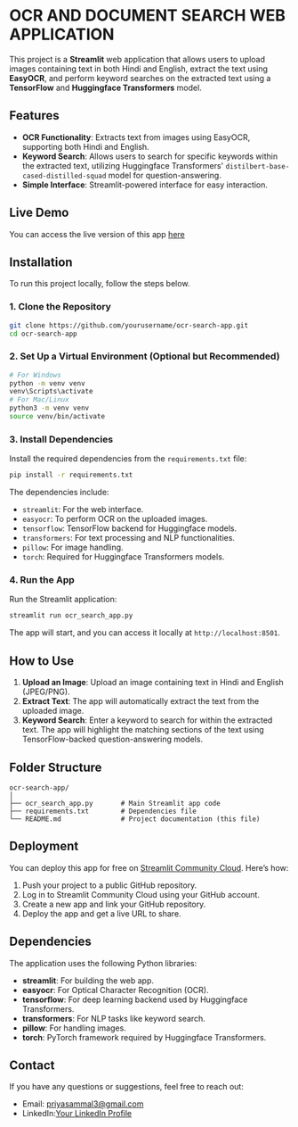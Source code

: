 # OCR AND DOCUMENT SEARCH WEB APPLICATION


This project is a **Streamlit** web application that allows users to upload images containing text in both Hindi and English, extract the text using **EasyOCR**, and perform keyword searches on the extracted text using a **TensorFlow** and **Huggingface Transformers** model.
## Features
- **OCR Functionality**: Extracts text from images using EasyOCR, supporting both Hindi and English.
- **Keyword Search**: Allows users to search for specific keywords within the extracted text, utilizing Huggingface Transformers' `distilbert-base-cased-distilled-squad` model for question-answering.
- **Simple Interface**: Streamlit-powered interface for easy interaction.
## Live Demo
You can access the live version of this app [here](https://ocr-web-based-application-jtsve7tayrwzvnnatpfzog.streamlit.app/)
## Installation
To run this project locally, follow the steps below.
### 1. Clone the Repository
```bash
git clone https://github.com/yourusername/ocr-search-app.git
cd ocr-search-app
```
### 2. Set Up a Virtual Environment (Optional but Recommended)
```bash
# For Windows
python -m venv venv
venv\Scripts\activate
# For Mac/Linux
python3 -m venv venv
source venv/bin/activate
```
### 3. Install Dependencies
Install the required dependencies from the `requirements.txt` file:
```bash
pip install -r requirements.txt
```
The dependencies include:
- `streamlit`: For the web interface.
- `easyocr`: To perform OCR on the uploaded images.
- `tensorflow`: TensorFlow backend for Huggingface models.
- `transformers`: For text processing and NLP functionalities.
- `pillow`: For image handling.
- `torch`: Required for Huggingface Transformers models.
### 4. Run the App
Run the Streamlit application:
```bash
streamlit run ocr_search_app.py
```
The app will start, and you can access it locally at `http://localhost:8501`.
## How to Use
1. **Upload an Image**: Upload an image containing text in Hindi and English (JPEG/PNG).
2. **Extract Text**: The app will automatically extract the text from the uploaded image.
3. **Keyword Search**: Enter a keyword to search for within the extracted text. The app will highlight the matching sections of the text using TensorFlow-backed question-answering models.
## Folder Structure
```
ocr-search-app/
│
├── ocr_search_app.py       # Main Streamlit app code
├── requirements.txt        # Dependencies file
└── README.md               # Project documentation (this file)
```
## Deployment
You can deploy this app for free on [Streamlit Community Cloud](https://share.streamlit.io/). Here’s how:
1. Push your project to a public GitHub repository.
2. Log in to Streamlit Community Cloud using your GitHub account.
3. Create a new app and link your GitHub repository.
4. Deploy the app and get a live URL to share.
## Dependencies
The application uses the following Python libraries:
- **streamlit**: For building the web app.
- **easyocr**: For Optical Character Recognition (OCR).
- **tensorflow**: For deep learning backend used by Huggingface Transformers.
- **transformers**: For NLP tasks like keyword search.
- **pillow**: For handling images.
- **torch**: PyTorch framework required by Huggingface Transformers. 
## Contact
If you have any questions or suggestions, feel free to reach out:
- Email: priyasammal3@gmail.com
- LinkedIn:[Your LinkedIn Profile](https://www.linkedin.com/in/priya-sammal-954562275/)

